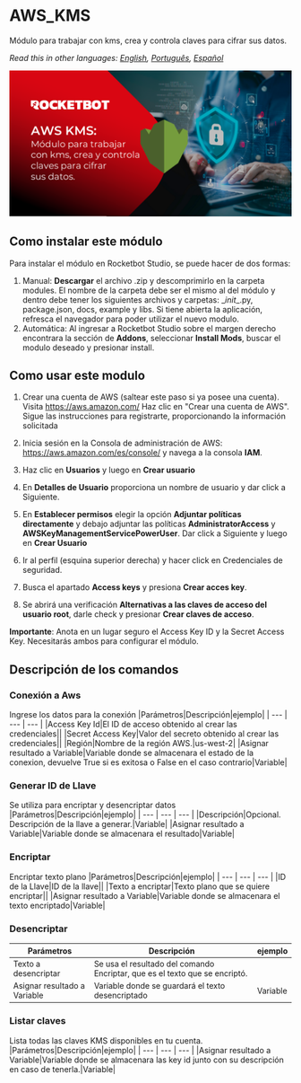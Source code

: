 



# AWS_KMS
  
Módulo para trabajar con kms, crea y controla claves para cifrar sus datos.  

*Read this in other languages: [English](Manual_AWS_KMS.md), [Português](Manual_AWS_KMS.pr.md), [Español](Manual_AWS_KMS.es.md)*
  
![banner](imgs/Modulo_AWS.png)
## Como instalar este módulo
  
Para instalar el módulo en Rocketbot Studio, se puede hacer de dos formas:
1. Manual: __Descargar__ el archivo .zip y descomprimirlo en la carpeta modules. El nombre de la carpeta debe ser el mismo al del módulo y dentro debe tener los siguientes archivos y carpetas: \__init__.py, package.json, docs, example y libs. Si tiene abierta la aplicación, refresca el navegador para poder utilizar el nuevo modulo.
2. Automática: Al ingresar a Rocketbot Studio sobre el margen derecho encontrara la sección de **Addons**, seleccionar **Install Mods**, buscar el modulo deseado y presionar install.  


## Como usar este modulo

1. Crear una cuenta de AWS (saltear este paso si ya posee una cuenta). Visita https://aws.amazon.com/ Haz clic en "Crear una cuenta de AWS". Sigue las instrucciones para registrarte, proporcionando la información solicitada

2. Inicia sesión en la Consola de administración de AWS: https://aws.amazon.com/es/console/ y navega a la consola **IAM**.

3. Haz clic en **Usuarios** y luego en **Crear usuario**

4. En **Detalles de Usuario** proporciona un nombre de usuario y dar click a Siguiente.

5. En **Establecer permisos** elegir la opción **Adjuntar políticas directamente** y debajo adjuntar las políticas **AdministratorAccess** y **AWSKeyManagementServicePowerUser**. Dar click a Siguiente y luego en **Crear Usuario**

6. Ir al perfil (esquina superior derecha) y hacer click en Credenciales de seguridad.

7. Busca el apartado **Access keys** y presiona **Crear acces key**. 

8. Se abrirá una verificación **Alternativas a las claves de acceso del usuario root**,
 darle check y presionar **Crear claves de acceso**.

**Importante**: Anota en un lugar seguro el Access Key ID y la Secret Access Key. Necesitarás ambos para configurar el módulo.


## Descripción de los comandos

### Conexión a Aws
  
Ingrese los datos para la conexión
|Parámetros|Descripción|ejemplo|
| --- | --- | --- |
|Access Key Id|El ID de acceso obtenido al crear las credenciales||
|Secret Access Key|Valor del secreto obtenido al crear las credenciales||
|Región|Nombre de la región AWS.|us-west-2|
|Asignar resultado a Variable|Variable donde se almacenara el estado de la conexion, devuelve True si es exitosa o False en el caso contrario|Variable|

### Generar ID de Llave
  
Se utiliza para encriptar y desencriptar datos
|Parámetros|Descripción|ejemplo|
| --- | --- | --- |
|Descripción|Opcional. Descripción de la llave a generar.|Variable|
|Asignar resultado a Variable|Variable donde se almacenara el resultado|Variable|

### Encriptar
  
Encriptar texto plano
|Parámetros|Descripción|ejemplo|
| --- | --- | --- |
|ID de la Llave|ID de la llave||
|Texto a encriptar|Texto plano que se quiere encriptar||
|Asignar resultado a Variable|Variable donde se almacenara el texto encriptado|Variable|

### Desencriptar
  

|Parámetros|Descripción|ejemplo|
| --- | --- | --- |
|Texto a desencriptar|Se usa el resultado del comando Encriptar, que es el texto que se encriptó.||
|Asignar resultado a Variable|Variable donde se guardará el texto desencriptado|Variable|

### Listar claves
  
Lista todas las claves KMS disponibles en tu cuenta.
|Parámetros|Descripción|ejemplo|
| --- | --- | --- |
|Asignar resultado a Variable|Variable donde se almacenara las key id junto con su descripción en caso de tenerla.|Variable|
